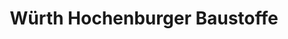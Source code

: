 ---
title: "Würth Hochenburger Baustoffe"
url: /sankt-johann-im-pongau/wuerth-hochenburger-baustoffe/
shop: Eisenwaren
---